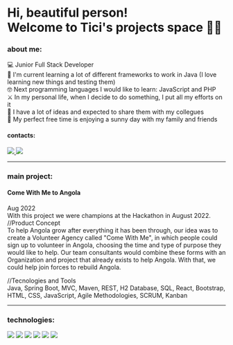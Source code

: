 <h1> Hi, beautiful person! 
<br>
Welcome to Tici's projects space 💁‍♀️ </h1>


<h3> about me:</h3>
  💻 Junior Full Stack Developer<br>
  📓 I'm current learning a lot of different frameworks to work in Java (I love learning new things and testing them)<br>
  🤓 Next programming languages I would like to learn: JavaScript and PHP<br>
  ⚔ In my personal life, when I decide to do something, I put all my efforts on it<br>
  💬 I have a lot of ideas and expected to share them with my collegues<br>
  🍻 My perfect free time is enjoying a sunny day with my family and friends
  
  <h4>contacts:</h4>
  <div>
    <a href="mailto:turcatoticiane@gmail.com"><img src="https://img.shields.io/badge/Gmail-D14836?style=for-the-badge&logo=gmail&logoColor=white">
    </a>
    <a href="https://www.linkedin.com/in/ticianeturcato"><img src="https://img.shields.io/badge/LinkedIn-0077B5?style=for-the-badge&logo=linkedin&logoColor=white"></a> 
  </div>
  
<hr>
<h3> main project: </h3>

<h4> Come With Me to Angola </h4>
Aug 2022 <br>
With this project we were champions at the <Academia de Código_> Hackathon in August 2022.
<br>
//Product Concept<br>
To help Angola grow after everything it has been through, our idea was to create a Volunteer Agency called "Come With Me", in which people could sign up to volunteer in Angola, choosing the time and type of purpose they would like to help.
Our team consultants would combine these forms with an Organization and project that already exists to help Angola. With that, we could help join forces to rebuild Angola.

//Tecnologies and Tools<br>
Java, Spring Boot, MVC, Maven, REST, H2 Database, SQL, React, Bootstrap, HTML, CSS, JavaScript, Agile Methodologies, SCRUM, Kanban

<hr>
<h3> technologies: </h3>
<div>
    <img src="https://img.shields.io/badge/Java-ED8B00?style=for-the-badge&logo=java&logoColor=white">
    <img src="https://img.shields.io/badge/Spring-6DB33F?style=for-the-badge&logo=spring&logoColor=white">
    <img src="https://img.shields.io/badge/MySQL-00000F?style=for-the-badge&logo=mysql&logoColor=white">
    <img src="https://img.shields.io/badge/HTML5-E34F26?style=for-the-badge&logo=html5&logoColor=white">
    <img src="https://img.shields.io/badge/CSS3-1572B6?style=for-the-badge&logo=css3&logoColor=white">
    <img src="https://img.shields.io/badge/Bootstrap-563D7C?style=for-the-badge&logo=bootstrap&logoColor=white">
</div>
